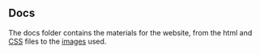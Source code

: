 ## Docs
The docs folder contains the materials for the website, from the html and [CSS](CSS) files to the [images](images) used.
